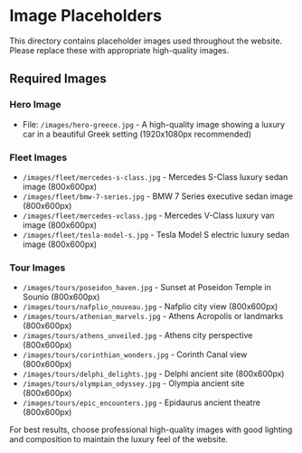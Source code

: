 # Image Placeholders

This directory contains placeholder images used throughout the website. Please replace these with appropriate high-quality images.

## Required Images

### Hero Image

- File: `/images/hero-greece.jpg` - A high-quality image showing a luxury car in a beautiful Greek setting (1920x1080px recommended)

### Fleet Images

- `/images/fleet/mercedes-s-class.jpg` - Mercedes S-Class luxury sedan image (800x600px)
- `/images/fleet/bmw-7-series.jpg` - BMW 7 Series executive sedan image (800x600px)
- `/images/fleet/mercedes-vclass.jpg` - Mercedes V-Class luxury van image (800x600px)
- `/images/fleet/tesla-model-s.jpg` - Tesla Model S electric luxury sedan image (800x600px)

### Tour Images

- `/images/tours/poseidon_haven.jpg` - Sunset at Poseidon Temple in Sounio (800x600px)
- `/images/tours/nafplio_nouveau.jpg` - Nafplio city view (800x600px)
- `/images/tours/athenian_marvels.jpg` - Athens Acropolis or landmarks (800x600px)
- `/images/tours/athens_unveiled.jpg` - Athens city perspective (800x600px)
- `/images/tours/corinthian_wonders.jpg` - Corinth Canal view (800x600px)
- `/images/tours/delphi_delights.jpg` - Delphi ancient site (800x600px)
- `/images/tours/olympian_odyssey.jpg` - Olympia ancient site (800x600px)
- `/images/tours/epic_encounters.jpg` - Epidaurus ancient theatre (800x600px)

For best results, choose professional high-quality images with good lighting and composition to maintain the luxury feel of the website.
